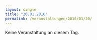 ```yaml
---
layout: single
title: "20.01.2016"
permalink: /veranstaltungen/2016/01/20/
---
```


Keine Veranstaltung an diesem Tag.

